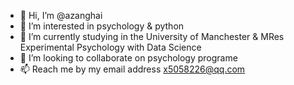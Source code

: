 - 👋 Hi, I’m @azanghai
- 👀 I’m interested in psychology & python
- 🌱 I’m currently studying in the University of Manchester & MRes Experimental Psychology with Data Science
- 💞️ I’m looking to collaborate on psychology programe
- 📫 Reach me by my email address x5058226@qq.com

<!---
azanghai/azanghai is a ✨ special ✨ repository because its `README.md` (this file) appears on your GitHub profile.
You can click the Preview link to take a look at your changes.
--->
